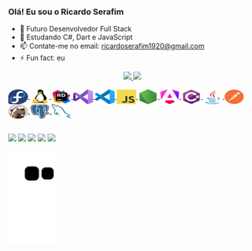 ### Olá! Eu sou o Ricardo Serafim

- 🔭 Futuro Desenvolvedor Full Stack
- 🌱 Estudando C#, Dart e JavaScript
- 📫 Contate-me no email: ricardoserafim1920@gmail.com
- ⚡ Fun fact: eu

<div align="center">
  <a href="https://github.com/SorSerafim">
  <img height="180em" src="https://github-readme-stats.vercel.app/api?username=SorSerafim&show_icons=true&theme=radical&include_all_commits=true&count_private=true"/>
  <img height="180em" src="https://github-readme-stats.vercel.app/api/top-langs/?username=SorSerafim&layout=compact&langs_count=7&theme=radical"/>
</div>
  
<div style="display: inline_block"><br>
<!--  
  <img align="center" alt="Ts" height="30" width="40" src="https://raw.githubusercontent.com/devicons/devicon/master/icons/typescript/typescript-plain.svg">
  <img align="center" alt="React" height="30" width="40" src="https://raw.githubusercontent.com/devicons/devicon/master/icons/react/react-original.svg">
  <img align="center" alt="HTML" height="30" width="40" src="https://raw.githubusercontent.com/devicons/devicon/master/icons/html5/html5-original.svg">
  <img align="center" alt="CSS" height="30" width="40" src="https://raw.githubusercontent.com/devicons/devicon/master/icons/css3/css3-original.svg"> 
  <img align="center" alt="icon-" height="30" width="40" src=""> -->
  <img align="center" alt="icon-fedora" height="30" width="40" src="https://github.com/devicons/devicon/blob/master/icons/fedora/fedora-original.svg">
  <img align="center" alt="icon-linux" height="30" width="40" src="https://github.com/devicons/devicon/blob/master/icons/linux/linux-original.svg">
  <img align="center" alt="icon-rider" height="30" width="40" src="https://github.com/devicons/devicon/blob/master/icons/rider/rider-original.svg">
  <img align="center" alt="icon-visualStudio" height="30" width="40" src="https://github.com/devicons/devicon/blob/master/icons/visualstudio/visualstudio-original.svg">
  <img align="center" alt="icon-vscode" height="30" width="40" src="https://github.com/devicons/devicon/blob/master/icons/vscode/vscode-original.svg">
  <img align="center" alt="icon-js" height="30" width="40" src="https://github.com/devicons/devicon/blob/master/icons/javascript/javascript-original.svg">
  <img align="center" alt="icon-node" height="30" width="40" src="https://github.com/devicons/devicon/blob/master/icons/nodejs/nodejs-original.svg">
  <img align="center" alt="icon-angular" height="30" width="40" src="https://github.com/devicons/devicon/blob/master/icons/angular/angular-original.svg">
  <img align="center" alt="icon-Csharp" height="30" width="40" src="https://raw.githubusercontent.com/devicons/devicon/master/icons/csharp/csharp-original.svg">
  <img align="center" alt="icon-java" height="30" width="40" src="https://github.com/devicons/devicon/blob/master/icons/java/java-original.svg">
  <img align="center" alt="icon-postman" height="30" width="40" src="https://github.com/devicons/devicon/blob/master/icons/postman/postman-original.svg">
  <img align="center" alt="icon-dbeaver" height="30" width="40" src="https://github.com/devicons/devicon/blob/master/icons/dbeaver/dbeaver-original.svg">
  <img align="center" alt="icon-postgresql" height="30" width="40" src="https://github.com/devicons/devicon/blob/master/icons/postgresql/postgresql-original.svg">
  <img align="center" alt="icon-mySql" height="30" width="40" src="https://github.com/devicons/devicon/blob/master/icons/mysql/mysql-original.svg">
  

  
<!--  <img align="right" alt="pic" height="150" style="border-radius:50px;" src="https://media.giphy.com/media/VRKheDy4DkBMrQm66p/giphy.gif"> -->
</div>
  
  ##
  
<div> 
  
  <a href="https://instagram.com/ri.sos_" target="_blank"><img src="https://img.shields.io/badge/-Instagram-%23E4405F?style=for-the-badge&logo=instagram&logoColor=white" target="_blank"></a>
 	<a href="https://www.twitch.tv/sourisin" target="_blank"><img src="https://img.shields.io/badge/Twitch-9146FF?style=for-the-badge&logo=twitch&logoColor=white" target="_blank"></a>
 <a href="https://discord.gg/CWmgrKKYhs" target="_blank"><img src="https://img.shields.io/badge/Discord-7289DA?style=for-the-badge&logo=discord&logoColor=white" target="_blank"></a> 
  <a href = "mailto:ricardoserafim1920@gmail.com"><img src="https://img.shields.io/badge/-Gmail-%23333?style=for-the-badge&logo=gmail&logoColor=white" target="_blank"></a>
  <a href="https://www.linkedin.com/in/ricardo-serafim-34bb0146" target="_blank"><img src="https://img.shields.io/badge/-LinkedIn-%230077B5?style=for-the-badge&logo=linkedin&logoColor=white" target="_blank"></a> 
 
  ![Snake animation](https://github.com/SorSerafim/SorSerafim/blob/output/github-contribution-grid-snake.svg)
 
</div>
